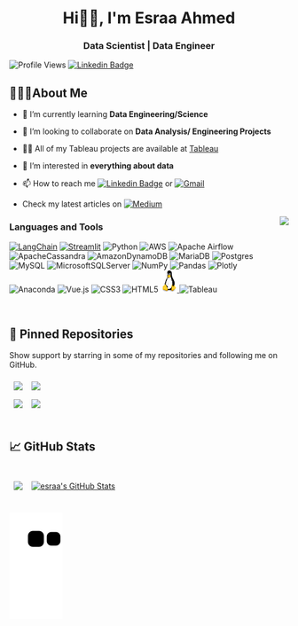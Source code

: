 <h1 align="center">Hi✌🏻, I'm Esraa Ahmed</h1>
<h3 align="center">Data Scientist | Data Engineer</h3>

![Profile Views](https://komarev.com/ghpvc/?username=essraahmed&color=blue)
[![Linkedin Badge](https://img.shields.io/badge/-esraahmed-0072b1?style=flat&logo=Linkedin&logoColor=white)](https://www.linkedin.com/in/esraa-ahmed-ibrahim2/ "Connect on LinkedIn")


## 👩🏻‍💻About Me

- 🌱 I’m currently learning **Data Engineering/Science**

- 👯 I’m looking to collaborate on **Data Analysis/ Engineering Projects**

- 👨‍💻 All of my Tableau projects are available at [Tableau](https://tabsoft.co/3mWIejc)

- 👀 I’m interested in **everything about data**

- 📫 How to reach me [![Linkedin Badge](https://img.shields.io/badge/-esraahmed-0072b1?style=flat&logo=Linkedin&logoColor=white)](https://www.linkedin.com/in/esraa-ahmed-ibrahim2/ "Connect on LinkedIn") or [![Gmail](https://img.shields.io/badge/-esraaahmedibrahim2-c14438?style=flat&logo=Gmail&logoColor=white)](https://mail.google.com/mail/?view=cm&fs=1&to=esraaahmedibrahim2@gmail.com)

- Check my latest articles on [![Medium](https://img.shields.io/badge/Medium-black?style=flat&logo=Medium&logoColor=white&link=https://medium.com/@essraaahmed)](https://medium.com/@essraaahmed)


<img src="https://media.giphy.com/media/VekcnHOwOI5So/giphy.gif" align="right" height="220" />

### Languages and Tools

[![LangChain](https://img.shields.io/badge/LangChain-black?logo=LangChain)](https://)
[![Streamlit](https://img.shields.io/badge/Streamlit-black?logo=streamlit)](https://)
![Python](https://img.shields.io/badge/python-3670A0?style=flat&logo=python&logoColor=ffdd54) 
![AWS](https://img.shields.io/badge/AWS-%23FF9900.svg?style=flat&logo=amazon-aws&logoColor=white) 
![Apache Airflow](https://img.shields.io/badge/Apache%20Airflow-017CEE?style=flat&logo=Apache%20Airflow&logoColor=white) 
![ApacheCassandra](https://img.shields.io/badge/cassandra-%231287B1.svg?style=flat&logo=apache-cassandra&logoColor=white) 
![AmazonDynamoDB](https://img.shields.io/badge/Amazon%20DynamoDB-4053D6?style=flat&logo=Amazon%20DynamoDB&logoColor=white) 
![MariaDB](https://img.shields.io/badge/MariaDB-003545?style=flat&logo=mariadb&logoColor=white) 
![Postgres](https://img.shields.io/badge/postgres-%23316192.svg?style=flat&logo=postgresql&logoColor=white) 
![MySQL](https://img.shields.io/badge/mysql-%2300f.svg?style=flat&logo=mysql&logoColor=white) 
![MicrosoftSQLServer](https://img.shields.io/badge/Microsoft%20SQL%20Sever-CC2927?style=flat&logo=microsoft%20sql%20server&logoColor=white) 
![NumPy](https://img.shields.io/badge/numpy-%23013243.svg?style=flat&logo=numpy&logoColor=white) 
![Pandas](https://img.shields.io/badge/pandas-%23150458.svg?style=flat&logo=pandas&logoColor=white) 
![Plotly](https://img.shields.io/badge/Plotly-%233F4F75.svg?style=flat&logo=plotly&logoColor=white)
![Anaconda](https://img.shields.io/badge/Anaconda-%2344A833.svg?style=flat&logo=anaconda&logoColor=white) 
![Vue.js](https://img.shields.io/badge/vuejs-%2335495e.svg?style=flat&logo=vuedotjs&logoColor=%234FC08D) 
![CSS3](https://img.shields.io/badge/css3-%231572B6.svg?style=flat&logo=css3&logoColor=white) 
![HTML5](https://img.shields.io/badge/html5-%23E34F26.svg?style=flat&logo=html5&logoColor=white) 
<a href="https://www.linux.org/" target="_blank"> 
<img src="https://raw.githubusercontent.com/devicons/devicon/master/icons/linux/linux-original.svg" alt="linux" width="30" height="40"/> </a>
![Tableau](https://img.shields.io/badge/Tableau-E97627?style=for-the-badge&logo=Tableau&logoColor=white)

<br>

## 📌 Pinned Repositories 

Show support by starring in some of my repositories and following me on GitHub.


<a href="https://github.com/essraahmed/Machine-Learning-Classification">
  <img align="left" style="margin:0.5rem" src="https://github-readme-stats.vercel.app/api/pin/?username=essraahmed&repo=Machine-Learning-Classification&title_color=ffffff&text_color=c9cacc&icon_color=4AB197&bg_color=1A2B34" />
</a>


<a href="https://github.com/essraahmed/Data-Warehouse-With-Redshift">
  <img align="center" style="margin:0.5rem" src="https://github-readme-stats.vercel.app/api/pin/?username=essraahmed&repo=Data-Warehouse-With-Redshift&title_color=ffffff&text_color=c9cacc&icon_color=4AB197&bg_color=1A2B34" />
</a>

<br>
<a href="https://github.com/essraahmed/Data-Deduplication-using-AWS-Lake-Formation-FindMatches">
  <img align="left" style="margin:0.5rem" src="https://github-readme-stats.vercel.app/api/pin/?username=essraahmed&repo=Data-Deduplication-using-AWS-Lake-Formation-FindMatches&title_color=ffffff&text_color=c9cacc&icon_color=4AB197&bg_color=1A2B34" />
</a>


<a href="https://github.com/essraahmed/Communicate-Data-Findings">
  <img align="center" style="margin:0.5rem" src="https://github-readme-stats.vercel.app/api/pin/?username=essraahmed&repo=Communicate-Data-Findings&title_color=ffffff&text_color=c9cacc&icon_color=4AB197&bg_color=1A2B34" />
</a>

<br>

<br>

## &#x1f4c8; GitHub Stats 

<br>

<a href="https://github.com/essraahmed">
  <img align="left" style="margin:0.5rem" src="https://github-readme-stats.vercel.app/api/top-langs/?username=essraahmed&hide=html,css&title_color=ffffff&text_color=c9cacc&icon_color=4AB197&bg_color=1A2B34" />
</a> 


<a href="https://github.com/essraahmed">
  <img align="center" style="margin:0.5rem" src="https://github-readme-stats.vercel.app/api?username=essraahmed&show_icons=true&line_height=27&count_private=true&title_color=ffffff&text_color=c9cacc&icon_color=4AB097&bg_color=1A2B34" alt="esraa's GitHub Stats" />
</a>

<br>
<br>


![Snake animation](https://github.com/essraahmed/essraahmed/blob/output/github-contribution-grid-snake.svg)
